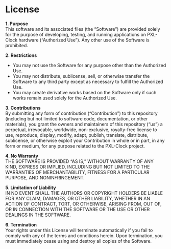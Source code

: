 # License

**1. Purpose**  
This software and its associated files (the “Software”) are provided solely for the purpose of developing, testing, and running applications on PXL-Clock hardware (“Authorized Use”). Any other use of the Software is prohibited.

**2. Restrictions**  
- You may not use the Software for any purpose other than the Authorized Use.  
- You may not distribute, sublicense, sell, or otherwise transfer the Software to any third party except as necessary to fulfill the Authorized Use.  
- You may create derivative works based on the Software only if such works remain used solely for the Authorized Use.

**3. Contributions**  
By submitting any form of contribution (“Contribution”) to this repository (including but not limited to software code, documentation, or other materials), you grant the owners and maintainers of this repository (“us”) a perpetual, irrevocable, worldwide, non-exclusive, royalty-free license to use, reproduce, display, modify, adapt, publish, translate, distribute, sublicense, or otherwise exploit your Contribution in whole or in part, in any form or medium, for any purpose related to the PXL-Clock project.

**4. No Warranty**  
THE SOFTWARE IS PROVIDED “AS IS,” WITHOUT WARRANTY OF ANY KIND, EXPRESS OR IMPLIED, INCLUDING BUT NOT LIMITED TO THE WARRANTIES OF MERCHANTABILITY, FITNESS FOR A PARTICULAR PURPOSE, AND NONINFRINGEMENT.

**5. Limitation of Liability**  
IN NO EVENT SHALL THE AUTHORS OR COPYRIGHT HOLDERS BE LIABLE FOR ANY CLAIM, DAMAGES, OR OTHER LIABILITY, WHETHER IN AN ACTION OF CONTRACT, TORT, OR OTHERWISE, ARISING FROM, OUT OF, OR IN CONNECTION WITH THE SOFTWARE OR THE USE OR OTHER DEALINGS IN THE SOFTWARE.

**6. Termination**  
Your rights under this License will terminate automatically if you fail to comply with any of the terms and conditions herein. Upon termination, you must immediately cease using and destroy all copies of the Software.
